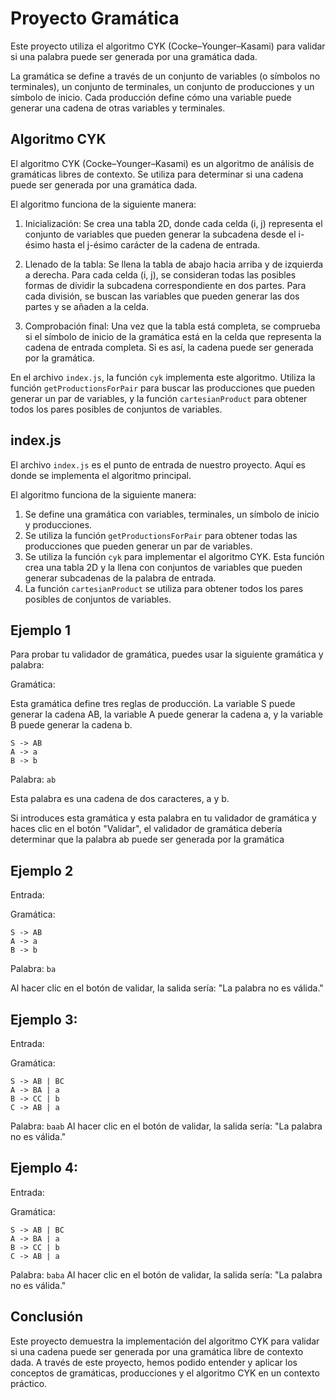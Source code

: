 # Proyecto Gramática

Este proyecto utiliza el algoritmo CYK (Cocke–Younger–Kasami) para validar si una palabra puede ser generada por una gramática dada. 

La gramática se define a través de un conjunto de variables (o símbolos no terminales), un conjunto de terminales, un conjunto de producciones y un símbolo de inicio. Cada producción define cómo una variable puede generar una cadena de otras variables y terminales.

## Algoritmo CYK

El algoritmo CYK (Cocke–Younger–Kasami) es un algoritmo de análisis de gramáticas libres de contexto. Se utiliza para determinar si una cadena puede ser generada por una gramática dada.

El algoritmo funciona de la siguiente manera:

1. Inicialización: Se crea una tabla 2D, donde cada celda (i, j) representa el conjunto de variables que pueden generar la subcadena desde el i-ésimo hasta el j-ésimo carácter de la cadena de entrada.

2. Llenado de la tabla: Se llena la tabla de abajo hacia arriba y de izquierda a derecha. Para cada celda (i, j), se consideran todas las posibles formas de dividir la subcadena correspondiente en dos partes. Para cada división, se buscan las variables que pueden generar las dos partes y se añaden a la celda.

3. Comprobación final: Una vez que la tabla está completa, se comprueba si el símbolo de inicio de la gramática está en la celda que representa la cadena de entrada completa. Si es así, la cadena puede ser generada por la gramática.

En el archivo `index.js`, la función `cyk` implementa este algoritmo. Utiliza la función `getProductionsForPair` para buscar las producciones que pueden generar un par de variables, y la función `cartesianProduct` para obtener todos los pares posibles de conjuntos de variables.

## index.js

El archivo `index.js` es el punto de entrada de nuestro proyecto. Aquí es donde se implementa el algoritmo principal.

El algoritmo funciona de la siguiente manera:

1. Se define una gramática con variables, terminales, un símbolo de inicio y producciones.
2. Se utiliza la función `getProductionsForPair` para obtener todas las producciones que pueden generar un par de variables.
3. Se utiliza la función `cyk` para implementar el algoritmo CYK. Esta función crea una tabla 2D y la llena con conjuntos de variables que pueden generar subcadenas de la palabra de entrada.
4. La función `cartesianProduct` se utiliza para obtener todos los pares posibles de conjuntos de variables.


## Ejemplo 1

Para probar tu validador de gramática, puedes usar la siguiente gramática y palabra:

Gramática:

Esta gramática define tres reglas de producción. La variable S puede generar la cadena AB, la variable A puede generar la cadena a, y la variable B puede generar la cadena b.

```
S -> AB
A -> a
B -> b
```

Palabra: `ab`

Esta palabra es una cadena de dos caracteres, a y b.

Si introduces esta gramática y esta palabra en tu validador de gramática y haces clic en el botón "Validar", el validador de gramática debería determinar que la palabra ab puede ser generada por la gramática

## Ejemplo 2

Entrada:

Gramática:

```
S -> AB
A -> a
B -> b
```

Palabra: `ba`

Al hacer clic en el botón de validar, la salida sería: "La palabra no es válida."

## Ejemplo 3:

Entrada:

Gramática:

```
S -> AB | BC
A -> BA | a
B -> CC | b
C -> AB | a
```

Palabra: `baab`
Al hacer clic en el botón de validar, la salida sería: "La palabra no es válida."

## Ejemplo 4:

Entrada:

Gramática:

```
S -> AB | BC
A -> BA | a
B -> CC | b
C -> AB | a
```

Palabra: `baba`
Al hacer clic en el botón de validar, la salida sería: "La palabra no es válida."


## Conclusión

Este proyecto demuestra la implementación del algoritmo CYK para validar si una cadena puede ser generada por una gramática libre de contexto dada. A través de este proyecto, hemos podido entender y aplicar los conceptos de gramáticas, producciones y el algoritmo CYK en un contexto práctico.